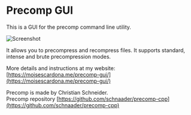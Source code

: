 # Precomp GUI
This is a GUI for the precomp command line utility.

![Screenshot](https://moisescardona.me/wp-content/uploads/2019/04/Precomp-GUI-v0.1.png)

It allows you to precompress and recompress files. It supports standard, intense and brute precompression modes.

More details and instructions at my website: [https://moisescardona.me/precomp-gui/](https://moisescardona.me/precomp-gui/)

Precomp is made by Christian Schneider.  
Precomp repository [https://github.com/schnaader/precomp-cpp](https://github.com/schnaader/precomp-cpp)